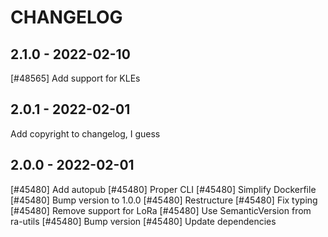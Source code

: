 <!--
SPDX-FileCopyrightText: 2022 Magenta ApS <https://magenta.dk>
SPDX-License-Identifier: MPL-2.0
-->


CHANGELOG
=========

2.1.0 - 2022-02-10
------------------

[#48565] Add support for KLEs

2.0.1 - 2022-02-01
------------------

Add copyright to changelog, I guess

2.0.0 - 2022-02-01
------------------

[#45480] Add autopub
[#45480] Proper CLI
[#45480] Simplify Dockerfile
[#45480] Bump version to 1.0.0
[#45480] Restructure
[#45480] Fix typing
[#45480] Remove support for LoRa
[#45480] Use SemanticVersion from ra-utils
[#45480] Bump version
[#45480] Update dependencies

